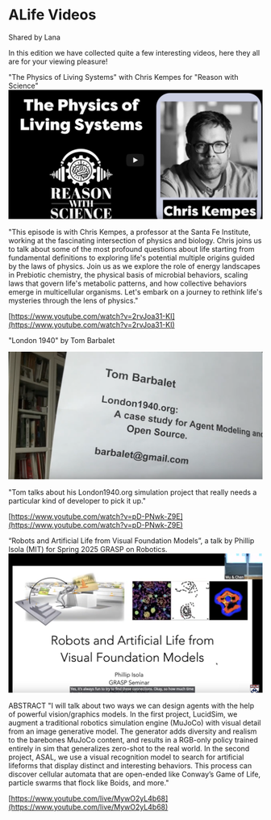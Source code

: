 # ALife Videos
Shared by Lana

In this edition we have collected quite a few interesting videos, here they all are for your viewing pleasure!

"The Physics of Living Systems" with Chris Kempes for "Reason with Science" 
![](images/kempes.png)

"This episode is with Chris Kempes, a professor at the Santa Fe Institute, working at the fascinating intersection of physics and biology. Chris joins us to talk about some of the most profound questions about life starting from fundamental definitions to exploring life's potential multiple origins guided by the laws of physics. Join us as we explore the role of energy landscapes in Prebiotic chemistry, the physical basis of microbial behaviors, scaling laws that govern life's metabolic patterns, and how collective behaviors emerge in multicellular organisms. Let's embark on a journey to rethink life's mysteries through the lens of physics."

[https://www.youtube.com/watch?v=2rvJoa31-KI](https://www.youtube.com/watch?v=2rvJoa31-KI)

"London 1940" by ‪Tom Barbalet

![](images/barbalet.png)

"Tom talks about his London1940.org simulation project that really needs a particular kind of developer to pick it up."

[https://www.youtube.com/watch?v=pD-PNwk-Z9E](https://www.youtube.com/watch?v=pD-PNwk-Z9E)


 “Robots and Artificial Life from Visual Foundation Models”, a talk by Phillip Isola (MIT) for Spring 2025 GRASP on Robotics.
![](images/isola.png)

ABSTRACT
"I will talk about two ways we can design agents with the help of powerful vision/graphics models. In the first project, LucidSim, we augment a traditional robotics simulation engine (MuJoCo) with visual detail from an image generative model. The generator adds diversity and realism to the barebones MuJoCo content, and results in a RGB-only policy trained entirely in sim that generalizes zero-shot to the real world. In the second project, ASAL, we use a visual recognition model to search for artificial lifeforms that display distinct and interesting behaviors. This process can discover cellular automata that are open-ended like Conway’s Game of Life, particle swarms that flock like Boids, and more."

[https://www.youtube.com/live/MywO2yL4b68](https://www.youtube.com/live/MywO2yL4b68)
